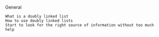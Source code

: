 General

    What is a doubly linked list
    How to use doubly linked lists
    Start to look for the right source of information without too much help
